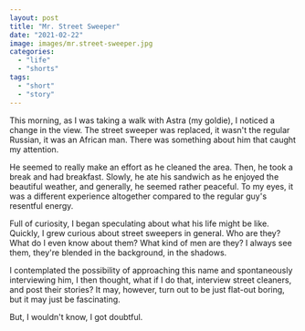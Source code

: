 ```yaml
---
layout: post
title: "Mr. Street Sweeper"
date: "2021-02-22"
image: images/mr.street-sweeper.jpg
categories: 
  - "life"
  - "shorts"
tags: 
  - "short"
  - "story"
---
```


This morning, as I was taking a walk with Astra (my goldie), I noticed a change in the view. The street sweeper was replaced, it wasn't the regular Russian, it was an African man. There was something about him that caught my attention.

He seemed to really make an effort as he cleaned the area. Then, he took a break and had breakfast. Slowly, he ate his sandwich as he enjoyed the beautiful weather, and generally, he seemed rather peaceful. To my eyes, it was a different experience altogether compared to the regular guy's resentful energy.

Full of curiosity, I began speculating about what his life might be like. Quickly, I grew curious about street sweepers in general. Who are they? What do I even know about them? What kind of men are they? I always see them, they're blended in the background, in the shadows.

I contemplated the possibility of approaching this name and spontaneously interviewing him, I then thought, what if I do that, interview street cleaners, and post their stories? It may, however, turn out to be just flat-out boring, but it may just be fascinating.

But, I wouldn't know, I got doubtful.
